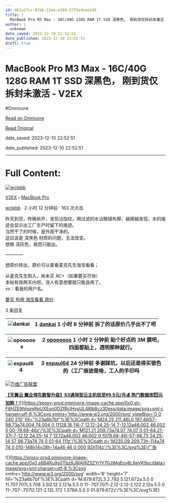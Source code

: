 ```yaml
---
id: 462a27cc-97eb-11ee-a380-57f5e4eae246
title: |
  MacBook Pro M3 Max - 16C/40G 128G RAM 1T SSD 深黑色， 刚到货仅拆封未激活 - V2EX
author: |
  unknown
date_saved: 2023-12-10 22:52:51
date_published: 2023-12-10 22:52:51
draft: true
---
```


# MacBook Pro M3 Max - 16C/40G 128G RAM 1T SSD 深黑色， 刚到货仅拆封未激活 - V2EX
#Omnivore

[Read on Omnivore](https://omnivore.app/me/mac-book-pro-m-3-max-16-c-40-g-128-g-ram-1-t-ssd-v-2-ex-18c577af29c)

[Read Original](https://www.v2ex.com/t/999330)

date_saved: 2023-12-10 22:52:51

date_published: 2023-12-10 22:52:51

--- 

# Full Content: 

[![wclebb](https://proxy-prod.omnivore-image-cache.app/0x0,stRyUaYoEGs-YdnMbMMxKe6-BKclFHIl622M0r4IEFko/https://cdn.v2ex.com/avatar/f5dc/0915/43239_large.png?m=1677303436)](https://www.v2ex.com/member/wclebb)

[V2EX](https://www.v2ex.com/)  › [MacBook Pro](https://www.v2ex.com/go/mbp)

[wclebb](https://www.v2ex.com/member/wclebb) · 2 小时 12 分钟前 · 163 次点击 

昨天到货，昨晚拆开，发现沾指纹，用过滤的水沾眼镜布擦，越擦越发现，水的痕迹会显示出工厂生产时留下的痕迹。  
当然干了的时候，是外观干净的。  
这应该是 深黑色 材质的问题，无法改变。  
想换 深灰色，故而只能出。

————

想原价转出，原价可以查看麦克先生淘宝看看；

从麦克先生购入，尚未买 AC+（如果要买尽快）  
本帖有效两天内吧，没人有意想要就只能自用了。  
vx：看我的用户名。

[ 要买](https://www.v2ex.com/tag/%E8%A6%81%E4%B9%B0)[ 布擦](https://www.v2ex.com/tag/%E5%B8%83%E6%93%A6)[ 淘宝看看](https://www.v2ex.com/tag/%E6%B7%98%E5%AE%9D%E7%9C%8B%E7%9C%8B)[ 原价](https://www.v2ex.com/tag/%E5%8E%9F%E4%BB%B7)

3 条回复 

| ![dankai](https://proxy-prod.omnivore-image-cache.app/0x0,sxTsigJN1O9b1Hdf8P-lA-Ob3YJlRxUxXNHTWtW65cMY/https://cdn.v2ex.com/gravatar/44dee255a397935659e304ac9a151cdc?s=48&d=retro) | 1 **[dankai](https://www.v2ex.com/member/dankai)** 1 小时 8 分钟前 拆了的话原价几乎出不了吧 |
| ----------------------------------------------------------------------------------------------------------------------------------------------------------------------------------- | -------------------------------------------------------------------------- |

| ![opooooos](https://proxy-prod.omnivore-image-cache.app/0x0,sD8Ikoa1LFxOr0JKC_Z3Bye8D-PfC_69dGjYjV33hDyw/https://cdn.v2ex.com/gravatar/8b736ea07637d7ba17120a50d11fde41?s=48&d=retro) | 2 **[opooooos](https://www.v2ex.com/member/opooooos)** 1 小时 2 分钟前 贴个好点的 3M 膜吧，四面都贴上，透明那种就行。 |
| ------------------------------------------------------------------------------------------------------------------------------------------------------------------------------------- | ------------------------------------------------------------------------------------------- |

| ![espaul64](https://proxy-prod.omnivore-image-cache.app/0x0,sPrZ8rQq2b-onX62XY5Y6eb8yjKirddMyU7L1QPGvEM0/https://cdn.v2ex.com/avatar/a7a6/056e/90280_normal.png?m=1696556101) | 3 **[espaul64](https://www.v2ex.com/member/espaul64)** 24 分钟前 多谢踩坑，以后还是得买银色的（工厂痕迹是啥，工人的手印吗 |
| ----------------------------------------------------------------------------------------------------------------------------------------------------------------------------- | ------------------------------------------------------------------------------------------ |

[](https://wwads.cn/click/bait)[![万维广告联盟](https://proxy-prod.omnivore-image-cache.app/130x0,sQZCiJD8Gza9iH1vnhhGOUjfAviUjgukZ37oPJNYWIGI/https://cdn.wwads.cn/creatives/TJiqU9LJrfPyyBbauAna1Lptzb4pf9CYdWn8FTCs.jpg)](https://wwads.cn/click/bundle?code=mAOKg2RcEoJN7VrXDWqD2PVb0X7oN7)

[**【天翼云 翼企领先数智升级】**S3通用型云主机**低至¥9.5元/月💰️ 热门数据库1️⃣元加购！**](https://wwads.cn/click/bundle?code=mAOKg2RcEoJN7VrXDWqD2PVb0X7oN7)[![](https://proxy-prod.omnivore-image-cache.app/0x0,sh-F8HZE9hhpmRpUXEon0DZfRcIHysUL48lb8cz30ess/data:image/svg+xml;charset=utf-8,%3Csvg xmlns='http://www.w3.org/2000/svg' viewBox='0 0 240 210' fill='%23a6b7bf'%3E%3Cpath d='M24.25 211.46L0 197.46l57-98.73a74.004 74.004 0 11128.18 74l-7 12.12-24.25-14 7-12.12a46.002 46.002 0 00-79.68-46z'/%3E%3Cpath d='M121.21 209.73a74.07 74.07 0 01-64.21-37l-7-12.12 24.25-14 7 12.12a46.002 46.002 0 1079.68-46l-57-98.73 24.25-14 57 98.73a74 74 0 01-64 111z'/%3E%3Cpath d='M235.09 209.73h-114a74 74 0 010-148h14v28h-14a46 46 0 000 92h114z'/%3E%3C/svg%3E)广告](https://wwads.cn/?utm%5Fsource=property-124&utm%5Fmedium=footer "点击了解万维广告联盟")

![](https://proxy-prod.omnivore-image-cache.app/0x0,s6B4Ku9s0Tbz8J8IAj9Z5ZYr1Y70JiMgEcy6L6eVK9sc/data:image/svg+xml;charset=utf-8,%3Csvg xmlns='http://www.w3.org/2000/svg' width='6' height='7' fill='%23a6b7bf'%3E%3Cpath d='M.879.672L3 2.793 5.121.672a.5.5 0 11.707.707L3.708 3.5l2.12 2.121a.5.5 0 11-.707.707l-2.12-2.12-2.122 2.12a.5.5 0 11-.707-.707l2.121-2.12L.172 1.378A.5.5 0 01.879.672z'/%3E%3C/svg%3E)

---

